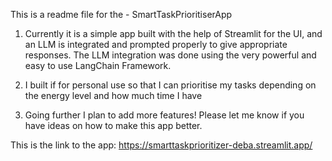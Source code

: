 This is a readme file for the - SmartTaskPrioritiserApp

1. Currently it is a simple app built with the help of Streamlit for the UI, and an LLM is integrated and prompted properly to give appropriate responses. The LLM integration was done using the very powerful and easy to use LangChain Framework.

2. I built if for personal use so that I can prioritise my tasks depending on the energy level and how much time I have

3. Going further I plan to add more features! Please let me know if you have ideas on how to make this app better.

This is the link to the app: https://smarttaskprioritizer-deba.streamlit.app/
